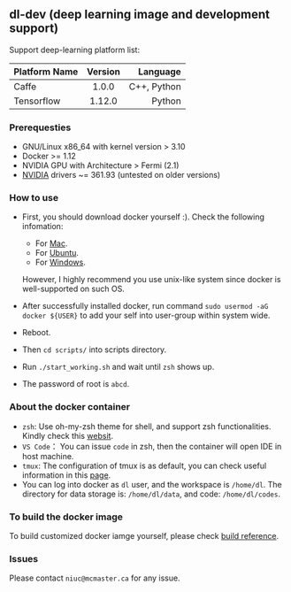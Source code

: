 ## dl-dev (deep learning image and development support)
Support deep-learning platform list:

| Platform Name | Version | Language |
|---------------| :------:| --------:|
| Caffe    | 1.0.0   | C++, Python |
| Tensorflow | 1.12.0 | Python |

### Prerequesties
* GNU/Linux x86_64 with kernel version > 3.10
* Docker >= 1.12
* NVIDIA GPU with Architecture > Fermi (2.1)
* [NVIDIA](https://www.nvidia.com/object/unix.html) drivers ~= 361.93 (untested on older versions)


### How to use
* First, you should download docker yourself :). Check the following infomation:
    * For [Mac](https://docs.docker.com/docker-for-mac/install/#what-to-know-before-you-install).
    * For [Ubuntu](https://docs.docker.com/install/linux/docker-ce/ubuntu/).
    * For [Windows](https://docs.docker.com/docker-for-windows/install/#install-docker-for-windows-desktop-app).
    
    However, I highly recommend you use unix-like system since docker is well-supported on such OS.
* After successfully installed docker, run command `sudo usermod -aG docker ${USER}` to add your self into user-group within system wide.
* Reboot.
* Then `cd scripts/` into scripts directory.
* Run `./start_working.sh` and wait until `zsh` shows up.
* The password of root is `abcd`.

### About the docker container
* `zsh`: Use oh-my-zsh theme for shell, and support zsh functionalities. Kindly check this [websit](https://www.jianshu.com/p/d194d29e488c?open_source=weibo_search).
* `VS Code`： You can issue `code` in zsh, then the container will open IDE in host machine.
* `tmux`: The configuration of tmux is as default, you can check useful information in this [page](http://louiszhai.github.io/2017/09/30/tmux/).
* You can log into docker as `dl` user, and the workspace is `/home/dl`. The directory for data storage is: `/home/dl/data`, and code: `/home/dl/codes`.

### To build the docker image
To build customized docker iamge yourself, please check [build reference](dockerfile/README.md).

### Issues
Please contact `niuc@mcmaster.ca` for any issue.

